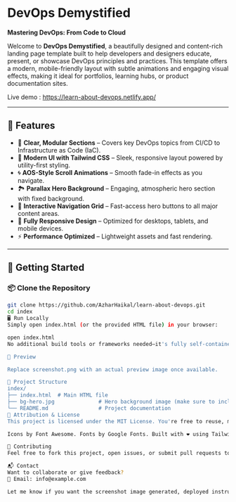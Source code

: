 # DevOps Demystified

**Mastering DevOps: From Code to Cloud**

Welcome to **DevOps Demystified**, a beautifully designed and content-rich landing page template built to help developers and designers educate, present, or showcase DevOps principles and practices. This template offers a modern, mobile-friendly layout with subtle animations and engaging visual effects, making it ideal for portfolios, learning hubs, or product documentation sites.

Live demo : https://learn-about-devops.netlify.app/

---

## 🌟 Features

- 🎯 **Clear, Modular Sections** – Covers key DevOps topics from CI/CD to Infrastructure as Code (IaC).
- 🎨 **Modern UI with Tailwind CSS** – Sleek, responsive layout powered by utility-first styling.
- 🌀 **AOS-Style Scroll Animations** – Smooth fade-in effects as you navigate.
- 🏞️ **Parallax Hero Background** – Engaging, atmospheric hero section with fixed background.
- 🔗 **Interactive Navigation Grid** – Fast-access hero buttons to all major content areas.
- 📱 **Fully Responsive Design** – Optimized for desktops, tablets, and mobile devices.
- ⚡ **Performance Optimized** – Lightweight assets and fast rendering.

---

## 🚀 Getting Started

### 📦 Clone the Repository

```bash
git clone https://github.com/AzharHaikal/learn-about-devops.git
cd index
🖥️ Run Locally
Simply open index.html (or the provided HTML file) in your browser:

open index.html
No additional build tools or frameworks needed—it's fully self-contained.

📸 Preview

Replace screenshot.png with an actual preview image once available.

📂 Project Structure
index/
├── index.html  # Main HTML file
├── bg-hero.jpg              # Hero background image (make sure to include or link)
└── README.md                # Project documentation
📝 Attribution & License
This project is licensed under the MIT License. You're free to reuse, modify, and distribute it with attribution.

Icons by Font Awesome. Fonts by Google Fonts. Built with ❤️ using Tailwind CSS.

👋 Contributing
Feel free to fork this project, open issues, or submit pull requests to make improvements or adapt it to new DevOps use cases!

📬 Contact
Want to collaborate or give feedback?
📧 Email: info@example.com

Let me know if you want the screenshot image generated, deployed instructions for GitHub Pages, or a version that includes more interactive JS behavior (like AOS).
